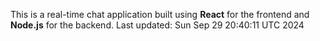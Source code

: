 This is a real-time chat application built using **React** for the frontend and **Node.js** for the backend.
Last updated: Sun Sep 29 20:40:11 UTC 2024

